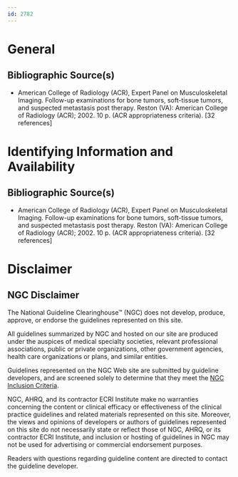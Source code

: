 ```yaml
---
id: 2782
---
```


# General

## Bibliographic Source(s)

- American College of Radiology (ACR), Expert Panel on Musculoskeletal Imaging. Follow-up examinations for bone tumors, soft-tissue tumors, and suspected metastasis post therapy. Reston (VA): American College of Radiology (ACR); 2002. 10 p. (ACR appropriateness criteria). [32 references]

# Identifying Information and Availability

## Bibliographic Source(s)

- American College of Radiology (ACR), Expert Panel on Musculoskeletal Imaging. Follow-up examinations for bone tumors, soft-tissue tumors, and suspected metastasis post therapy. Reston (VA): American College of Radiology (ACR); 2002. 10 p. (ACR appropriateness criteria). [32 references]

# Disclaimer

## NGC Disclaimer

The National Guideline Clearinghouse™ (NGC) does not develop, produce, approve, or endorse the guidelines represented on this site.

All guidelines summarized by NGC and hosted on our site are produced under the auspices of medical specialty societies, relevant professional associations, public or private organizations, other government agencies, health care organizations or plans, and similar entities.

Guidelines represented on the NGC Web site are submitted by guideline developers, and are screened solely to determine that they meet the [NGC Inclusion Criteria](/help-and-about/summaries/inclusion-criteria).

NGC, AHRQ, and its contractor ECRI Institute make no warranties concerning the content or clinical efficacy or effectiveness of the clinical practice guidelines and related materials represented on this site. Moreover, the views and opinions of developers or authors of guidelines represented on this site do not necessarily state or reflect those of NGC, AHRQ, or its contractor ECRI Institute, and inclusion or hosting of guidelines in NGC may not be used for advertising or commercial endorsement purposes.

Readers with questions regarding guideline content are directed to contact the guideline developer.

